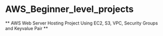 # AWS_Beginner_level_projects
** AWS Web Server Hosting Project Using EC2, S3, VPC, Security Groups and Keyvalue Pair **

